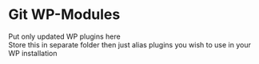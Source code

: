 # Git WP-Modules
Put only updated WP plugins here   
Store this in separate folder then just alias plugins you wish to use in your WP installation
